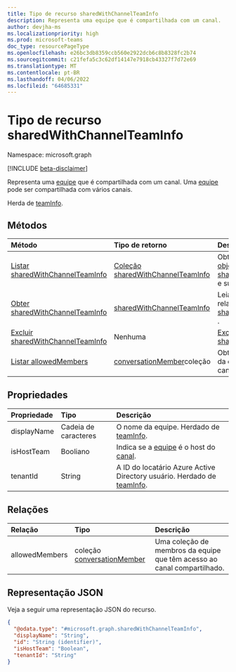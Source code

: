 ```yaml
---
title: Tipo de recurso sharedWithChannelTeamInfo
description: Representa uma equipe que é compartilhada com um canal.
author: devjha-ms
ms.localizationpriority: high
ms.prod: microsoft-teams
doc_type: resourcePageType
ms.openlocfilehash: e26bc3db8359ccb560e2922dcb6c8b8328fc2b74
ms.sourcegitcommit: c21fefa5c3c62df14147e7918cb43327f7d72e69
ms.translationtype: MT
ms.contentlocale: pt-BR
ms.lasthandoff: 04/06/2022
ms.locfileid: "64685331"
---
```

# <a name="sharedwithchannelteaminfo-resource-type"></a>Tipo de recurso sharedWithChannelTeamInfo

Namespace: microsoft.graph

[!INCLUDE [beta-disclaimer](../../includes/beta-disclaimer.md)]

Representa uma [equipe](team.md) que é compartilhada com um canal. Uma [equipe](team.md) pode ser compartilhada com vários canais.


Herda de [teamInfo](../resources/teaminfo.md).

## <a name="methods"></a>Métodos
|Método|Tipo de retorno|Descrição|
|:---|:---|:---|
|[Listar sharedWithChannelTeamInfo](../api/sharedwithchannelteaminfo-list.md)|[Coleção sharedWithChannelTeamInfo](../resources/sharedwithchannelteaminfo.md)|Obtenha uma lista dos [objetos sharedWithChannelTeamInfo](../resources/sharedwithchannelteaminfo.md) e suas propriedades.|
|[Obter sharedWithChannelTeamInfo](../api/sharedwithchannelteaminfo-get.md)|[sharedWithChannelTeamInfo](../resources/sharedwithchannelteaminfo.md)|Leia as propriedades e as relações de um [objeto sharedWithChannelTeamInfo](../resources/sharedwithchannelteaminfo.md) .|
|[Excluir sharedWithChannelTeamInfo](../api/sharedwithchannelteaminfo-delete.md)|Nenhuma|[Exclua um objeto sharedWithChannelTeamInfo](../resources/sharedwithchannelteaminfo.md).|
|[Listar allowedMembers](../api/sharedwithchannelteaminfo-list-allowedmembers.md)|[conversationMember](../resources/conversationmember.md)coleção|Obtenha a lista de membros da equipe que têm acesso ao canal compartilhado.|

## <a name="properties"></a>Propriedades
|Propriedade|Tipo|Descrição|
|:---|:---|:---|
|displayName|Cadeia de caracteres|O nome da equipe. Herdado de [teamInfo](../resources/teaminfo.md).|
|isHostTeam|Booliano|Indica se a [equipe](team.md) é o host do [canal](channel.md).|
|tenantId|String|A ID do locatário Azure Active Directory usuário. Herdado de [teamInfo](../resources/teaminfo.md).|

## <a name="relationships"></a>Relações
|Relação|Tipo|Descrição|
|:---|:---|:---|
|allowedMembers|coleção [conversationMember](../resources/conversationmember.md)|Uma coleção de membros da equipe que têm acesso ao canal compartilhado.|


## <a name="json-representation"></a>Representação JSON
Veja a seguir uma representação JSON do recurso.
<!-- {
  "blockType": "resource",
  "keyProperty": "id",
  "@odata.type": "microsoft.graph.sharedWithChannelTeamInfo",
  "baseType": "microsoft.graph.teamInfo",
  "openType": false
}
-->
``` json
{
  "@odata.type": "#microsoft.graph.sharedWithChannelTeamInfo",
  "displayName": "String",
  "id": "String (identifier)",
  "isHostTeam": "Boolean",
  "tenantId": "String"
}
```

